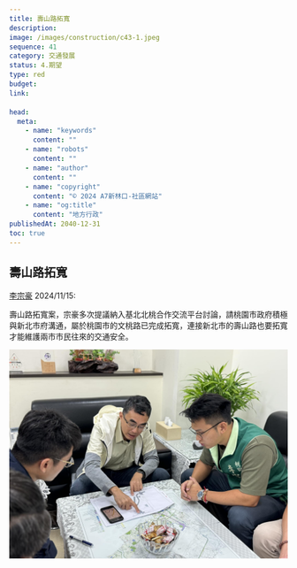 ```yaml
---
title: 壽山路拓寬
description:
image: /images/construction/c43-1.jpeg
sequence: 41
category: 交通發展
status: 4.期望
type: red
budget:
link:

head:
  meta:
    - name: "keywords"
      content: ""
    - name: "robots"
      content: ""
    - name: "author"
      content: ""
    - name: "copyright"
      content: "© 2024 A7新林口-社區網站"
    - name: "og:title"
      content: "地方行政"
publishedAt: 2040-12-31
toc: true
---
```


## 壽山路拓寬

<a href="https://www.facebook.com/share/p/1XJ5FyDiYz/">李宗豪</a> 2024/11/15:

壽山路拓寬案，宗豪多次提議納入基北北桃合作交流平台討論，請桃園市政府積極與新北市府溝通，屬於桃園市的文桃路已完成拓寬，連接新北市的壽山路也要拓寬才能維護兩市市民往來的交通安全。

![c43-1.jpeg](/images/construction/c43-1.jpeg)
